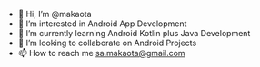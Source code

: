 - 👋 Hi, I’m @makaota
- 👀 I’m interested in Android App Development 
- 🌱 I’m currently learning Android Kotlin plus Java Development 
- 💞️ I’m looking to collaborate on Android Projects 
- 📫 How to reach me sa.makaota@gmail.com

<!---
makaota/makaota is a ✨ special ✨ repository because its `README.md` (this file) appears on your GitHub profile.
You can click the Preview link to take a look at your changes.
--->
